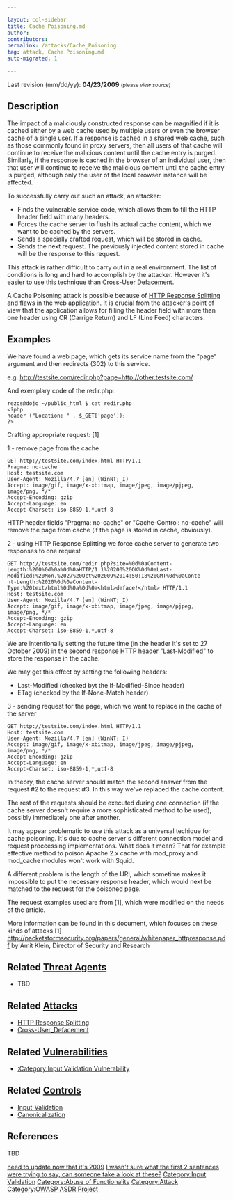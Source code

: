 ```yaml
---

layout: col-sidebar
title: Cache Poisoning.md
author: 
contributors: 
permalink: /attacks/Cache_Poisoning
tag: attack, Cache Poisoning.md
auto-migrated: 1

---
```



Last revision (mm/dd/yy): **04/23/2009** <small>(please *view
source*)</small>

## Description

The impact of a maliciously constructed response can be magnified if it
is cached either by a web cache used by multiple users or even the
browser cache of a single user. If a response is cached in a shared web
cache, such as those commonly found in proxy servers, then all users of
that cache will continue to receive the malicious content until the
cache entry is purged. Similarly, if the response is cached in the
browser of an individual user, then that user will continue to receive
the malicious content until the cache entry is purged, although only the
user of the local browser instance will be affected.

To successfully carry out such an attack, an attacker:

  - Finds the vulnerable service code, which allows them to fill the
    HTTP header field with many headers.
  - Forces the cache server to flush its actual cache content, which we
    want to be cached by the servers.
  - Sends a specially crafted request, which will be stored in cache.
  - Sends the next request. The previously injected content stored in
    cache will be the response to this request.

This attack is rather difficult to carry out in a real environment. The
list of conditions is long and hard to accomplish by the attacker.
However it's easier to use this technique than [Cross-User
Defacement](Cross-User_Defacement "wikilink").

A Cache Poisoning attack is possible because of [HTTP Response
Splitting](HTTP_Response_Splitting "wikilink") and flaws in the web
application. It is crucial from the attacker's point of view that the
application allows for filling the header field with more than one
header using CR (Carrige Return) and LF (Line Feed) characters.

## Examples

We have found a web page, which gets its service name from the "page"
argument and then redirects (302) to this service.

e.g. <http://testsite.com/redir.php?page=http://other.testsite.com/>

And exemplary code of the redir.php:

    rezos@dojo ~/public_html $ cat redir.php
    <?php
    header ("Location: " . $_GET['page']);
    ?>

Crafting appropriate request: \[1\]

1 - remove page from the cache

    GET http://testsite.com/index.html HTTP/1.1
    Pragma: no-cache
    Host: testsite.com
    User-Agent: Mozilla/4.7 [en] (WinNT; I)
    Accept: image/gif, image/x-xbitmap, image/jpeg, image/pjpeg,
    image/png, */*
    Accept-Encoding: gzip
    Accept-Language: en
    Accept-Charset: iso-8859-1,*,utf-8

HTTP header fields "Pragma: no-cache" or "Cache-Control: no-cache" will
remove the page from cache (if the page is stored in cache, obviously).

2 - using HTTP Response Splitting we force cache server to generate two
responses to one request

    GET http://testsite.com/redir.php?site=%0d%0aContent-
    Length:%200%0d%0a%0d%0aHTTP/1.1%20200%20OK%0d%0aLast-
    Modified:%20Mon,%2027%20Oct%202009%2014:50:18%20GMT%0d%0aConte
    nt-Length:%2020%0d%0aContent-
    Type:%20text/html%0d%0a%0d%0a<html>deface!</html> HTTP/1.1
    Host: testsite.com
    User-Agent: Mozilla/4.7 [en] (WinNT; I)
    Accept: image/gif, image/x-xbitmap, image/jpeg, image/pjpeg,
    image/png, */*
    Accept-Encoding: gzip
    Accept-Language: en
    Accept-Charset: iso-8859-1,*,utf-8

We are intentionally setting the future time (in the header it's set to
27 October 2009) in the second response HTTP header "Last-Modified" to
store the response in the cache.

We may get this effect by setting the following headers:

  - Last-Modified (checked byt the If-Modified-Since header)
  - ETag (checked by the If-None-Match header)

3 - sending request for the page, which we want to replace in the cache
of the server

    GET http://testsite.com/index.html HTTP/1.1
    Host: testsite.com
    User-Agent: Mozilla/4.7 [en] (WinNT; I)
    Accept: image/gif, image/x-xbitmap, image/jpeg, image/pjpeg,
    image/png, */*
    Accept-Encoding: gzip
    Accept-Language: en
    Accept-Charset: iso-8859-1,*,utf-8

In theory, the cache server should match the second answer from the
request \#2 to the request \#3. In this way we've replaced the cache
content.

The rest of the requests should be executed during one connection (if
the cache server doesn't require a more sophisticated method to be
used), possibly immediately one after another.

It may appear problematic to use this attack as a universal techique for
cache poisoning. It's due to cache server's different connection model
and request proccessing implementations. What does it mean? That for
example effective method to poison Apache 2.x cache with mod_proxy and
mod_cache modules won't work with Squid.

A different problem is the length of the URI, which sometime makes it
impossible to put the necessary response header, which would next be
matched to the request for the poisoned page.

The request examples used are from \[1\], which were modified on the
needs of the article.

More information can be found in this document, which focuses on these
kinds of attacks \[1\]
<http://packetstormsecurity.org/papers/general/whitepaper_httpresponse.pdf>
by Amit Klein, Director of Security and Research

## Related [Threat Agents](Threat_Agent "wikilink")

  - TBD

## Related [Attacks](Attacks "wikilink")

  - [HTTP Response Splitting](HTTP_Response_Splitting "wikilink")
  - [Cross-User_Defacement](Cross-User_Defacement "wikilink")

## Related [Vulnerabilities](Vulnerabilities "wikilink")

  - [:Category:Input Validation
    Vulnerability](:Category:Input_Validation_Vulnerability "wikilink")

## Related [Controls](Controls "wikilink")

  - [Input_Validation](Input_Validation "wikilink")
  - [Canonicalization](Canonicalization "wikilink")

## References

TBD

[need to update now that it's 2009](Category:FIXME "wikilink") [I wasn't
sure what the first 2 sentences were trying to say, can someone take a
look at these?](Category:FIXME "wikilink") [Category:Input
Validation](Category:Input_Validation "wikilink") [Category:Abuse of
Functionality](Category:Abuse_of_Functionality "wikilink")
[Category:Attack](Category:Attack "wikilink") [Category:OWASP ASDR
Project](Category:OWASP_ASDR_Project "wikilink")